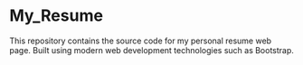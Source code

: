 # My_Resume
This repository contains the source code for my personal resume web page. Built using modern web development technologies such as Bootstrap.  
